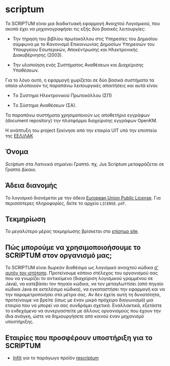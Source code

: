 scriptum
========

Το SCRIPTUM είναι μια διαδικτυακή εφαρμογή Ανοιχτού Λογισμικού, που σκοπό έχει να μηχανογραφήσει τις εξής δύο βασικές λειτουργίες:

* Την τήρηση του βιβλίου πρωτοκόλλου στις Υπηρεσίες του Δημοσίου σύμφωνα με το Κανονισμό Επικοινωνίας Δημοσίων Υπηρεσιών του Υπουργείου Εσωτερικών, Αποκέντρωσης και Ηλεκτρονικής Διακυβέρνησης (2003).

* Την υλοποίηση ενός Συστήματος Αναθέσεων και Διαχείρισης Υποθέσεων.

Για το λόγο αυτό, η εφαρμογή χωρίζεται σε δύο βασικά συστήματα τα οποία υλοποιούν τις παραπάνω λειτουργικές απαιτήσεις και αυτά είναι:

* Tο Συστημα Ηλεκτρονικού Πρωτοκόλλου (ΣΠ)

* Tο Σύστημα Αναθέσεων (ΣΑ).

Τα παραπάνω συστήματα χρησιμοποιούν ως αποθετήριο εγγράφων (document repository) την πλατφόρμα διαχείρισης εγγράφων OpenKM.

Η ανάπτυξη του project ξεκίνησε από την εταιρία UIT υπό την εποπτεία της [ΕΕΛ/ΛΑΚ ][eellak]

[eellak]: http://eellak.gr


Όνομα
-----
_Scriptum_ στα Λατινικά σημαίνει Γραπτό.
πχ. Jus Scriptum μεταφράζεται σε Γραπτό Δίκαιο.

Άδεια διανομής
-------
Το λογισμικό διανέμεται με την άδεια [European Union Public License][EUPL].
Για περισσότερες πληροφορίες, δείτε το αρχείο ``LICENSE.pdf``.

[EUPL]: http://joinup.ec.europa.eu/software/page/eupl/licence-eupl

Τεκμηρίωση
----------
Το μεγαλύτερο μέρος τεκμηρίωσης βρίσκεται στο [επίσημο site][docs].

[docs]: http://www.scriptum.gr/index.php?option=com_content&view=article&id=18&Itemid=38&lang=el

Πώς μπορούμε να χρησιμοποιοήσουμε το SCRIPTUM στον οργανισμό μας;
-----------------------------------------------------------------
Το SCRIPTUM είναι δωρεάν διαθέσιμο ως λογισμικό ανοιχτού κώδικα [σ' αυτόν τον ιστότοπο](https://github.com/eellak/scriptum/).
Προτείνουμε κάποιο στέλεχος του οργανισμού σας που να γνωρίζει το αντικείμενο (διαχείριση λογισμικού γραμμένου σε Java),
να κατεβάσει τον πηγαίο κώδικα, να τον μεταγλωττίσει (από πηγαίο κώδικα Java σε εκτελέσιμο κώδικα),
να εγκαταστήσει την εφαρμογή και να την παραμετροποιήσει στα μέτρα σας.
Αν δεν έχετε αυτή τη δυνατότητα, προτείνουμε να βρείτε (ίσως με έναν μικρό πρόχειρο διαγωνισμό)
μια εταιρία που να μπορεί να σας συνδράμει σχετικά.
Εναλλακτικά, εξετάστε το ενδεχόμενο να συνεργαστείτε με άλλους οργανισμούς που έχουν την ίδια ανάγκη,
ώστε να δημιουργήσετε από κοινού έναν μηχανισμό υποστήριξης.

Εταιρίες που προσφέρουν υποστήριξη για το SCRIPTUM
--------------------------------------------------
* [Infili](https://infili.com/) για το παράγωγο προϊόν [rescriptum](https://gitlab.infili.com/infili/rescriptum/)
